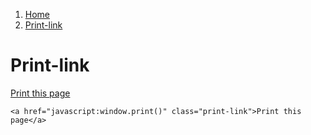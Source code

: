 1.  [Home](/design/overview)
2.  [Print-link](#)

# Print-link

<a href="javascript:window.print()" class="print-link">Print this page</a>

    <a href="javascript:window.print()" class="print-link">Print this page</a>